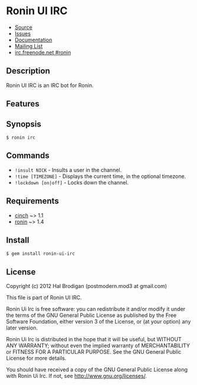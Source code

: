 # Ronin UI IRC

* [Source](http://github.com/ronin-ruby/ronin-ui-irc)
* [Issues](http://github.com/ronin-ruby/ronin-ui-irc/issues)
* [Documentation](http://rubydoc.info/gems/ronin-ui-irc/frames)
* [Mailing List](http://groups.google.com/group/ronin-ruby)
* [irc.freenode.net #ronin](http://webchat.freenode.net/?channels=ronin&uio=Mj10cnVldd)

## Description

Ronin UI IRC is an IRC bot for Ronin.

## Features

## Synopsis

    $ ronin irc

## Commands

* `!insult NICK` - Insults a user in the channel.
* `!time [TIMEZONE]` - Displays the current time, in the optional timezone.
* `!lockdown [on|off]` - Locks down the channel.

## Requirements

* [cinch](http://github.com/cinchrb/cinch#readme) ~> 1.1
* [ronin](http://github.com/ronin-ruby/ronin#readme) ~> 1.4

## Install

    $ gem install ronin-ui-irc

## License

Copyright (c) 2012 Hal Brodigan (postmodern.mod3 at gmail.com)

This file is part of Ronin UI IRC.

Ronin Ui Irc is free software: you can redistribute it and/or modify
it under the terms of the GNU General Public License as published by
the Free Software Foundation, either version 3 of the License, or
(at your option) any later version.

Ronin Ui Irc is distributed in the hope that it will be useful,
but WITHOUT ANY WARRANTY; without even the implied warranty of
MERCHANTABILITY or FITNESS FOR A PARTICULAR PURPOSE.  See the
GNU General Public License for more details.

You should have received a copy of the GNU General Public License
along with Ronin Ui Irc.  If not, see <http://www.gnu.org/licenses/>.
